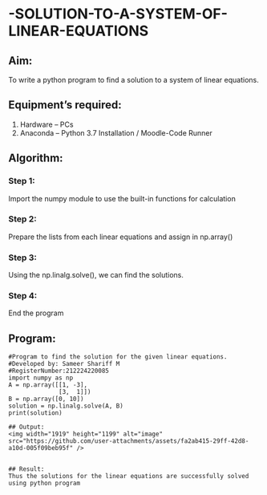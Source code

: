 # -SOLUTION-TO-A-SYSTEM-OF-LINEAR-EQUATIONS
## Aim:
To write a python program to find a solution to a system of linear equations.
## Equipment’s required:
1. 	Hardware – PCs
2. 	Anaconda – Python 3.7 Installation / Moodle-Code Runner
## Algorithm:
### Step 1: 
Import the numpy module to use the built-in functions for calculation
### Step 2: 
Prepare the lists from each linear equations and assign in np.array()
### Step 3: 
Using the np.linalg.solve(), we can find the solutions.
### Step 4: 
End the program
## Program:
```
#Program to find the solution for the given linear equations.
#Developed by: Sameer Shariff M
#RegisterNumber:212224220085
import numpy as np
A = np.array([[1, -3],
              [3,  1]])
B = np.array([0, 10])
solution = np.linalg.solve(A, B)
print(solution)

## Output:
<img width="1919" height="1199" alt="image" src="https://github.com/user-attachments/assets/fa2ab415-29ff-42d8-a10d-005f09beb95f" />


## Result: 
Thus the solutions for the linear equations are successfully solved using python program

